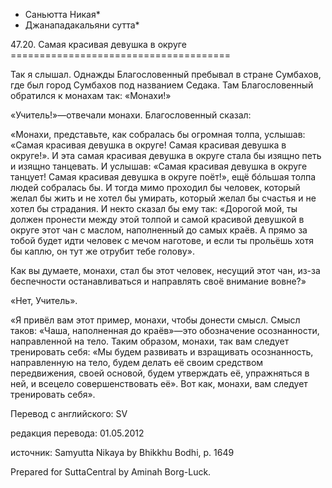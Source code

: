 * Саньютта Никая*
* Джанападакальяни сутта*

47\.20\. Самая красивая девушка в округе
\=\=\=\=\=\=\=\=\=\=\=\=\=\=\=\=\=\=\=\=\=\=\=\=\=\=\=\=\=\=\=\=\=\=\=\=\=\=

Так я слышал\. Однажды Благословенный пребывал в стране Сумбахов, где был город Сумбахов под названием Седака\. Там Благословенный обратился к монахам так: «Монахи\!»

«Учитель\!»—отвечали монахи\. Благословенный сказал:

«Монахи, представьте, как собралась бы огромная толпа, услышав: «Самая красивая девушка в округе\! Самая красивая девушка в округе\!»\. И эта самая красивая девушка в округе стала бы изящно петь и изящно танцевать\. И услышав: «Самая красивая девушка в округе танцует\! Самая красивая девушка в округе поёт\!», ещё бóльшая толпа людей собралась бы\. И тогда мимо проходил бы человек, который желал бы жить и не хотел бы умирать, который желал бы счастья и не хотел бы страдания\. И некто сказал бы ему так: «Дорогой мой, ты должен пронести между этой толпой и самой красивой девушкой в округе этот чан с маслом, наполненный до самых краёв\. А прямо за тобой будет идти человек с мечом наготове, и если ты прольёшь хотя бы каплю, он тут же отрубит тебе голову»\.

Как вы думаете, монахи, стал бы этот человек, несущий этот чан, из\-за беспечности останавливаться и направлять своё внимание вовне?»

«Нет, Учитель»\.

«Я привёл вам этот пример, монахи, чтобы донести смысл\. Смысл таков: «Чаша, наполненная до краёв»—это обозначение осознанности, направленной на тело\. Таким образом, монахи, так вам следует тренировать себя: «Мы будем развивать и взращивать осознанность, направленную на тело, будем делать её своим средством передвижения, своей основой, будем утверждать её, упражняться в ней, и всецело совершенствовать её»\. Вот как, монахи, вам следует тренировать себя»\.

Перевод с английского: SV

редакция перевода: 01\.05\.2012

источник: Samyutta Nikaya by Bhikkhu Bodhi, p\. 1649

Prepared for SuttaCentral by Aminah Borg\-Luck\.
